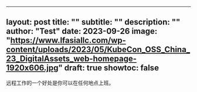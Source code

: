 
---
layout:     post
title:      ""
subtitle:   ""
description: ""
author: "Test"
date: 2023-09-26
image: "https://www.lfasiallc.com/wp-content/uploads/2023/05/KubeCon_OSS_China_23_DigitalAssets_web-homepage-1920x606.jpg"
draft: true
showtoc: false
---

远程工作的一个好处是你可以在任何地点上班。